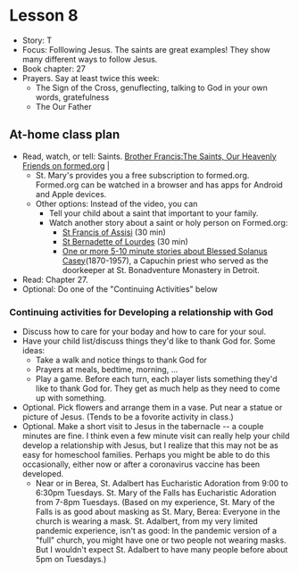 # Lesson 8
- Story: T
- Focus: Folllowing Jesus.  The saints are great examples!  They show many different ways to follow Jesus.
- Book chapter: 27
- Prayers.  Say at least twice this week:
  - The Sign of the Cross, genuflecting, talking to God in your own words, gratefulness
  - The Our Father
  
## At-home class plan
- Read, watch, or tell: Saints.   [Brother Francis:The Saints, Our Heavenly Friends on formed.org](https://watch.formed.org/brother-francis-1/season:1/videos/the-saints-our-heavenly-friends) | 
  - St. Mary's provides you a free subscription to formed.org.  Formed.org can be watched in a browser and has apps for Android and Apple devices.
  - Other options: Instead of the video, you can 
     - Tell your child about a saint that important to your family.
     - Watch another story about a saint or holy person on Formed.org: 
         - [St Francis of Assisi](https://watch.formed.org/the-saints-and-heroes-collection/season:1/videos/francis-the-knight-of-assisi) (30 min)
         - [St Bernadette of Lourdes](https://watch.formed.org/the-saints-and-heroes-collection/season:1/videos/bernadette-the-princess-of-lourdes) (30 min)
         - [One or more 5-10 minute stories about Blessed Solanus Casey](https://watch.formed.org/extraordinary-stories-for-children)(1870-1957), a Capuchin priest who served as the doorkeeper at St. Bonadventure Monastery in Detroit.  
- Read: Chapter 27.   
- Optional: Do one of the "Continuing Activities" below

### <a name="ContinuingActivities"> Continuing activities for Developing a relationship with God </a>
- Discuss how to care for your boday and how to care for your soul.
- Have your child list/discuss things they'd like to thank God for.  Some ideas:
    - Take a walk and notice things to thank God for
    - Prayers at meals, bedtime, morning, ...
    - Play a game.  Before each turn, each player lists something they'd like to thank God for.  They get as much help as they need to come up with something.
 - Optional. Pick flowers and arrange them in a vase.  Put near a statue or picture of Jesus.  (Tends to be a fovorite activity in class.)
 - Optional. Make a short visit to Jesus in the tabernacle -- a couple minutes are fine.  I think even a few minute visit can really help your child develop a relationship with Jesus, but I realize that this may not be as easy for homeschool families.  Perhaps you might be able to do this occasionally, either now or after a coronavirus vaccine has been developed.  
    - Near or in Berea, St. Adalbert has Eucharistic Adoration from 9:00 to 6:30pm Tuesdays.  St. Mary of the Falls has Eucharistic Adoration from 7-8pm Tuesdays.  (Based on my experience, St. Mary of the Falls is as good about masking as St. Mary, Berea: Everyone in the church is wearing a mask.  St. Adalbert, from my very limited pandemic experience, isn't as good: In the pandemic version of a "full" church, you might have one or two people not wearing masks.  But I wouldn't expect St. Adalbert to have many people before about 5pm on Tuesdays.) 
